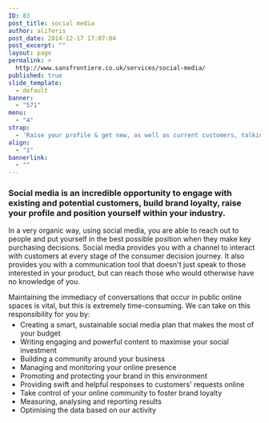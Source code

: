 ```yaml
---
ID: 83
post_title: social media
author: aliferis
post_date: 2014-12-17 17:07:04
post_excerpt: ""
layout: page
permalink: >
  http://www.sansfrontiere.co.uk/services/social-media/
published: true
slide_template:
  - default
banner:
  - "571"
menu:
  - "4"
strap:
  - 'Raise your profile & get new, as well as current customers, talking about your brand.'
align:
  - "1"
bannerlink:
  - ""
---
```

<h3>Social media is an incredible opportunity to engage with existing and potential customers, build brand loyalty, raise your profile and position yourself within your industry.</h3>
In a very organic way, using social media, you are able to reach out to people and put yourself in the best possible position when they make key purchasing decisions. Social media provides you with a channel to interact with customers at every stage of the consumer decision journey. It also provides you with a communication tool that doesn't just speak to those interested in your product, but can reach those who would otherwise have no knowledge of you.

Maintaining the immediacy of conversations that occur in public online spaces is vital, but this is extremely time-consuming. We can take on this responsibility for you by:
<ul style="margin-top: -10px;">
	<li>Creating a smart, sustainable social media plan that makes the most of your budget</li>
	<li>Writing engaging and powerful content to maximise your social investment</li>
	<li>Building a community around your business</li>
	<li>Managing and monitoring your online presence</li>
	<li>Promoting and protecting your brand in this environment</li>
	<li>Providing swift and helpful responses to customers' requests online</li>
	<li>Take control of your online community to foster brand loyalty</li>
	<li>Measuring, analysing and reporting results</li>
	<li>Optimising the data based on our activity</li>
</ul>